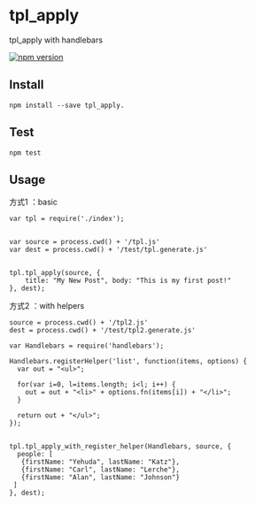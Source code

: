 # tpl_apply

tpl_apply with handlebars

[![npm version](https://badge.fury.io/js/tpl_apply.svg)](http://badge.fury.io/js/tpl_apply)

## Install

	npm install --save tpl_apply.
	
## Test

	npm test
	
## Usage

方式1 ：basic

```
var tpl = require('./index');


var source = process.cwd() + '/tpl.js'
var dest = process.cwd() + '/test/tpl.generate.js'


tpl.tpl_apply(source, {
	title: "My New Post", body: "This is my first post!"
}, dest);

```

方式2 ：with helpers

```
source = process.cwd() + '/tpl2.js'
dest = process.cwd() + '/test/tpl2.generate.js'

var Handlebars = require('handlebars');

Handlebars.registerHelper('list', function(items, options) {
  var out = "<ul>";

  for(var i=0, l=items.length; i<l; i++) {
    out = out + "<li>" + options.fn(items[i]) + "</li>";
  }

  return out + "</ul>";
});


tpl.tpl_apply_with_register_helper(Handlebars, source, {
  people: [
   {firstName: "Yehuda", lastName: "Katz"},
   {firstName: "Carl", lastName: "Lerche"},
   {firstName: "Alan", lastName: "Johnson"}
 ]
}, dest);
```
